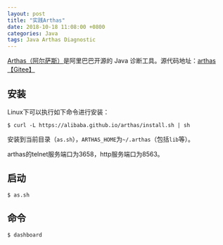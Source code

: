 ```yaml
---
layout: post
title: "实践Arthas"
date: 2018-10-18 11:08:00 +0800
categories: Java
tags: Java Arthas Diagnostic
---
```


[Arthas（阿尔萨斯）](https://alibaba.github.io/arthas/)是阿里巴巴开源的 Java 诊断工具。源代码地址：[arthas【Gitee】](https://gitee.com/arthas/arthas)

## 安装

Linux下可以执行如下命令进行安装：

```shell
$ curl -L https://alibaba.github.io/arthas/install.sh | sh
```

安装到当前目录（`as.sh`），`ARTHAS_HOME`为`~/.arthas`（包括`lib`等）。

arthas的telnet服务端口为3658，http服务端口为8563。

## 启动

```shell
$ as.sh
```

## 命令

```shell
$ dashboard
```

